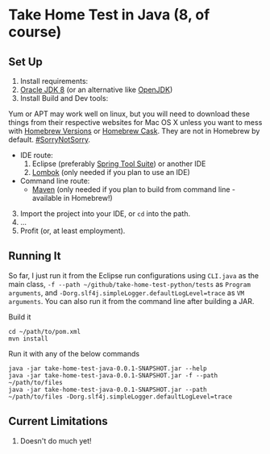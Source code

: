 # Take Home Test in Java (8, of course)
## Set Up
1. Install requirements:
  1. [Oracle JDK 8](http://www.oracle.com/technetwork/java/javase/downloads/index.html) (or an alternative like [OpenJDK](http://openjdk.java.net/projects/jdk8/))
2. Install Build and Dev tools:

  Yum or APT may work well on linux, but you will need to download these things from their respective websites for Mac OS X unless you want to mess with [Homebrew Versions](https://github.com/Homebrew/homebrew-versions) or [Homebrew Cask](https://github.com/caskroom/homebrew-cask/). They are not in Homebrew by default. [#SorryNotSorry](https://twitter.com/search?q=%23sorrynotsorry).
  * IDE route:
    1. Eclipse (preferably [Spring Tool Suite](http://spring.io/tools)) or another IDE
    2. [Lombok](https://projectlombok.org/download.html) (only needed if you plan to use an IDE)
  * Command line route:
    * [Maven](https://maven.apache.org/download.cgi) (only needed if you plan to build from command line - available in Homebrew!)
3. Import the project into your IDE, or `cd` into the path.
4. ...
5. Profit (or, at least employment).

## Running It
So far, I just run it from the Eclipse run configurations using `CLI.java` as the main class, `-f --path ~/github/take-home-test-python/tests` as `Program arguments`, and `-Dorg.slf4j.simpleLogger.defaultLogLevel=trace` as `VM arguments`.
You can also run it from the command line after building a JAR.

Build it

    cd ~/path/to/pom.xml
    mvn install
Run it with any of the below commands

    java -jar take-home-test-java-0.0.1-SNAPSHOT.jar --help
    java -jar take-home-test-java-0.0.1-SNAPSHOT.jar -f --path ~/path/to/files
    java -jar take-home-test-java-0.0.1-SNAPSHOT.jar --path ~/path/to/files -Dorg.slf4j.simpleLogger.defaultLogLevel=trace

## Current Limitations
1. Doesn't do much yet!
